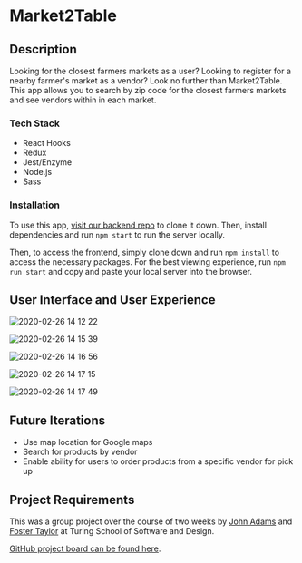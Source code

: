 # Market2Table

## Description

Looking for the closest farmers markets as a user?  Looking to register for a nearby farmer's market as a vendor?  Look no further than Market2Table.  This app allows you to search by zip code for the closest farmers markets and see vendors within in each market.  

### Tech Stack
* React Hooks
* Redux
* Jest/Enzyme
* Node.js 
* Sass


### Installation

To use this app, [visit our backend repo](https://github.com/CoopTang/market2table-be) to clone it down.  Then, install dependencies and run `npm start` to run the server locally.

Then, to access the frontend, simply clone down and run `npm install` to access the necessary packages.  For the best viewing experience, run `npm run start` and copy and paste your local server into the browser.

## User Interface and User Experience

![2020-02-26 14 12 22](https://user-images.githubusercontent.com/50148342/75388467-4d1e5080-58a2-11ea-8f77-97b1394ebd7b.gif)

![2020-02-26 14 15 39](https://user-images.githubusercontent.com/50148342/75388714-aedeba80-58a2-11ea-831c-f23fbf6fcdad.gif)

![2020-02-26 14 16 56](https://user-images.githubusercontent.com/50148342/75388921-f7967380-58a2-11ea-8ee9-08b8960daec9.gif)

![2020-02-26 14 17 15](https://user-images.githubusercontent.com/50148342/75388986-109f2480-58a3-11ea-8e6d-c3ec85c3a759.gif)

![2020-02-26 14 17 49](https://user-images.githubusercontent.com/50148342/75389033-1d237d00-58a3-11ea-8679-89a8e448acd9.gif)

## Future Iterations 
* Use map location for Google maps
* Search for products by vendor
* Enable ability for users to order products from a specific vendor for pick up



## Project Requirements 
This was a group project over the course of two weeks by [John Adams](https://github.com/adamsjr8576) and [Foster Taylor](https://github.com/foster55f) at Turing School of Software and Design.  

[GitHub project board can be found here](https://github.com/CoopTang/market2table-be/projects/1).